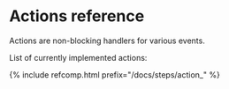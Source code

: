 ---
---
# Actions reference

Actions are non-blocking handlers for various events.

List of currently implemented actions:

{% include refcomp.html prefix="/docs/steps/action_" %}